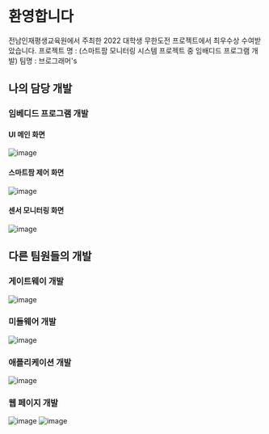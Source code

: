 # 환영합니다
전남인재평생교육원에서 주최한 2022 대학생 무한도전 프로젝트에서 최우수상 수여받았습니다.
프로젝트 명 : (스마트팜 모니터링 시스템 프로젝트 중 임배디드 프로그램 개발)
팀명 : 브로그래머's

## 나의 담당 개발

### 임베디드 프로그램 개발
#### UI 메인 화면
![image](https://github.com/dontoong/smart_farm/assets/106039761/55bd0da6-cd59-475c-ae5b-e07f483c5689)

#### 스마트팜 제어 화면
![image](https://github.com/dontoong/smart_farm/assets/106039761/1a6b6baf-8984-403f-821b-d11da0787d34)

#### 센서 모니터링 화면
![image](https://github.com/dontoong/smart_farm/assets/106039761/09394f89-d5a6-4b9d-80e8-977a0ab017f7)

## 다른 팀원들의 개발

### 게이트웨이 개발
![image](https://github.com/dontoong/smart_farm/assets/106039761/7e69a84f-95a1-475e-992d-bb982dcdf20d)

### 미들웨어 개발
![image](https://github.com/dontoong/smart_farm/assets/106039761/9cf48542-5f36-4836-8a2e-80b8b3f4b2a8)

### 애플리케이션 개발
![image](https://github.com/dontoong/smart_farm/assets/106039761/64f284f1-193d-4b49-b7cc-02ef9154c249)

### 웹 페이지 개발
![image](https://github.com/dontoong/smart_farm/assets/106039761/5b15319a-673d-4ef7-b65d-b9be06d92136)
![image](https://github.com/dontoong/smart_farm/assets/106039761/8d5a3122-60c8-4e19-a69d-22c218bbd84e)
